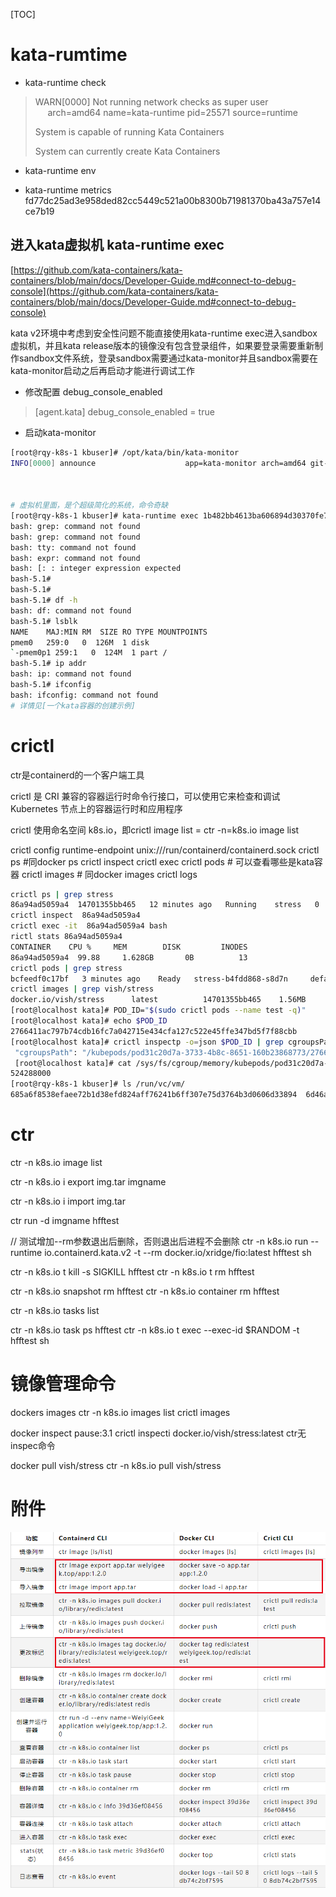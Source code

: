  [TOC]

# kata-rumtime

- kata-runtime check

> WARN[0000] Not running network checks as super user      arch=amd64 name=kata-runtime pid=25571 source=runtime
>
> System is capable of running Kata Containers
>
> System can currently create Kata Containers
 
- kata-runtime env

- kata-runtime metrics fd77dc25ad3e958ded82cc5449c521a00b8300b71981370ba43a757e14ce7b19


## 进入kata虚拟机  kata-runtime  exec
[https://github.com/kata-containers/kata-containers/blob/main/docs/Developer-Guide.md#connect-to-debug-console](https://github.com/kata-containers/kata-containers/blob/main/docs/Developer-Guide.md#connect-to-debug-console)


kata v2环境中考虑到安全性问题不能直接使用kata-runtime exec进入sandbox虚拟机，并且kata release版本的镜像没有包含登录组件，如果要登录需要重新制作sandbox文件系统，登录sandbox需要通过kata-monitor并且sandbox需要在kata-monitor启动之后再启动才能进行调试工作


 - 修改配置 debug_console_enabled

> [agent.kata]
> debug_console_enabled = true


- 启动kata-monitor
```bash
[root@rqy-k8s-1 kbuser]# /opt/kata/bin/kata-monitor
INFO[0000] announce                    app=kata-monitor arch=amd64 git-commit=8d545f7438fc8b1189c1dcc8c414dcc50f7e5587 go-version=go1.17.3 listen-address="127.0.0.1:8090" log-level=info os=linux runtime-endpoint=/run/containerd/containerd.sock version=0.3.0



# 虚拟机里面，是个超级简化的系统，命令奇缺
[root@rqy-k8s-1 kbuser]# kata-runtime exec 1b482bb4613ba606894d30370fe7637610a495d9b3a504bc36e9aa292db9a0f0
bash: grep: command not found
bash: grep: command not found
bash: tty: command not found
bash: expr: command not found
bash: [: : integer expression expected
bash-5.1#
bash-5.1#
bash-5.1# df -h
bash: df: command not found
bash-5.1# lsblk
NAME    MAJ:MIN RM  SIZE RO TYPE MOUNTPOINTS
pmem0   259:0   0  126M  1 disk
`-pmem0p1 259:1   0  124M  1 part /
bash-5.1# ip addr
bash: ip: command not found
bash-5.1# ifconfig
bash: ifconfig: command not found
# 详情见[一个kata容器的创建示例]
```
# crictl

ctr是containerd的一个客户端工具

crictl 是 CRI 兼容的容器运行时命令行接口，可以使用它来检查和调试 Kubernetes 节点上的容器运行时和应用程序

crictl 使用命名空间 k8s.io，即crictl image list = ctr -n=k8s.io image list



crictl config runtime-endpoint unix:///run/containerd/containerd.sock
crictl ps #同docker ps
crictl inspect 
crictl exec
crictl pods # 可以查看哪些是kata容器
crictl images # 同docker images
crictl logs 
```bash
crictl ps | grep stress
86a94ad5059a4  14701355bb465   12 minutes ago   Running    stress   0    7247eaccec1b6
crictl inspect  86a94ad5059a4
crictl exec -it  86a94ad5059a4 bash
rictl stats 86a94ad5059a4
CONTAINER    CPU %     MEM        DISK         INODES
86a94ad5059a4  99.88     1.628GB       0B          13
crictl pods | grep stress
bcfeedf0c17bf   3 minutes ago    Ready   stress-b4fdd868-s8d7n     default     0      kata
crictl images | grep vish/stress
docker.io/vish/stress      latest          14701355bb465    1.56MB
[root@localhost kata]# POD_ID="$(sudo crictl pods --name test -q)"
[root@localhost kata]# echo $POD_ID
2766411ac797b74cdb16fc7a042715e434cfa127c522e45ffe347bd5f7f88cbb
[root@localhost kata]# crictl inspectp -o=json $POD_ID | grep cgroupsPath
 "cgroupsPath": "/kubepods/pod31c20d7a-3733-4b8c-8651-160b23868773/2766411ac797b74cdb16fc7a042715e434cfa127c522e45ffe347bd5f7f88cbb",
 [root@localhost kata]# cat /sys/fs/cgroup/memory/kubepods/pod31c20d7a-3733-4b8c-8651-160b23868773/memory.limit_in_bytes
524288000
[root@rqy-k8s-1 kbuser]# ls /run/vc/vm/
685a6f8538efaee72b1d38efd824aff76241b6ff307e75d3764b3d0606d33894  6d46a824dae01c4675da741ca2aff98b1e7eb005103d10cf0c3af6f758c97afe [root@rqy-k8s-1 kbuser]# kata-runtime exec 685a6f8538efaee72b1d38efd824aff76241b6ff307e75d3764b3d0606d33894 rpc error: code = DeadlineExceeded desc = timed out connecting to vsock 621008089:1026
```


# ctr

ctr -n k8s.io image list

ctr -n k8s.io i export img.tar imgname

ctr -n k8s.io i import img.tar

ctr run -d imgname hfftest


// 测试增加--rm参数退出后删除，否则退出后进程不会删除
ctr -n k8s.io run --runtime io.containerd.kata.v2 -t --rm docker.io/xridge/fio:latest hfftest sh

ctr -n k8s.io t kill -s SIGKILL hfftest
ctr -n k8s.io t rm hfftest
 
ctr -n k8s.io  snapshot rm  hfftest
ctr -n k8s.io  container rm  hfftest

 

ctr -n k8s.io tasks list

ctr -n k8s.io task ps hfftest
ctr -n k8s.io t exec --exec-id $RANDOM -t hfftest sh


 

# 镜像管理命令
dockers images
ctr -n k8s.io images list 
crictl images

docker inspect pause:3.1
crictl inspecti docker.io/vish/stress:latest
ctr无inspec命令

docker pull  vish/stress
ctr -n k8s.io pull vish/stress





# 附件

![](../images/20220331174349.png)

